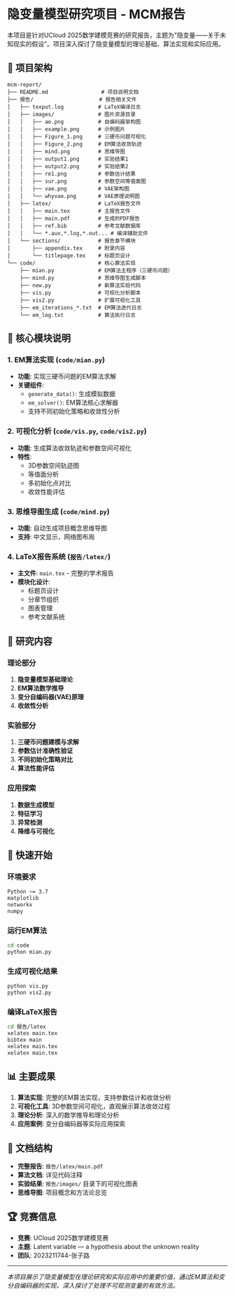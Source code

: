 # 隐变量模型研究项目 - MCM报告

本项目是针对UCloud 2025数学建模竞赛的研究报告，主题为"隐变量——关于未知现实的假设"。项目深入探讨了隐变量模型的理论基础、算法实现和实际应用。

## 📁 项目架构

```
mcm-report/
├── README.md                 # 项目说明文档
├── 报告/                     # 报告相关文件
│   ├── texput.log           # LaTeX编译日志
│   ├── images/              # 图片资源目录
│   │   ├── ae.png           # 自编码器架构图
│   │   ├── example.png      # 示例图片
│   │   ├── Figure_1.png     # 三硬币问题可视化
│   │   ├── Figure_2.png     # EM算法收敛轨迹
│   │   ├── mind.png         # 思维导图
│   │   ├── output1.png      # 实验结果1
│   │   ├── output2.png      # 实验结果2
│   │   ├── re1.png          # 参数估计结果
│   │   ├── sur.png          # 参数空间等值面图
│   │   ├── vae.png          # VAE架构图
│   │   └── whyvae.png       # VAE原理说明图
│   ├── latex/               # LaTeX报告文件
│   │   ├── main.tex         # 主报告文件
│   │   ├── main.pdf         # 生成的PDF报告
│   │   ├── ref.bib          # 参考文献数据库
│   │   └── *.aux,*.log,*.out... # 编译辅助文件
│   └── sections/            # 报告章节模块
│       ├── appendix.tex     # 附录内容
│       └── titlepage.tex    # 标题页设计
└── code/                    # 核心算法实现
    ├── mian.py              # EM算法主程序（三硬币问题）
    ├── mind.py              # 思维导图生成脚本
    ├── new.py               # 新算法实验代码
    ├── vis.py               # 可视化分析脚本
    ├── vis2.py              # 扩展可视化工具
    ├── em_iterations_*.txt  # EM算法迭代日志
    └── em_log.txt           # 算法执行日志
```

## 🔬 核心模块说明

### 1. EM算法实现 (`code/mian.py`)
- **功能**: 实现三硬币问题的EM算法求解
- **关键组件**:
  - `generate_data()`: 生成模拟数据
  - `em_solver()`: EM算法核心求解器
  - 支持不同初始化策略和收敛性分析

### 2. 可视化分析 (`code/vis.py`, `code/vis2.py`)
- **功能**: 生成算法收敛轨迹和参数空间可视化
- **特性**:
  - 3D参数空间轨迹图
  - 等值面分析
  - 多初始化点对比
  - 收敛性能评估

### 3. 思维导图生成 (`code/mind.py`)
- **功能**: 自动生成项目概念思维导图
- **支持**: 中文显示，网络图布局

### 4. LaTeX报告系统 (`报告/latex/`)
- **主文件**: `main.tex` - 完整的学术报告
- **模块化设计**: 
  - 标题页设计
  - 分章节组织
  - 图表管理
  - 参考文献系统

## 🎯 研究内容

### 理论部分
1. **隐变量模型基础理论**
2. **EM算法数学推导**
3. **变分自编码器(VAE)原理**
4. **收敛性分析**

### 实验部分
1. **三硬币问题建模与求解**
2. **参数估计准确性验证**
3. **不同初始化策略对比**
4. **算法性能评估**

### 应用探索
1. **数据生成模型**
2. **特征学习**
3. **异常检测**
4. **降维与可视化**

## 🚀 快速开始

### 环境要求
```bash
Python >= 3.7
matplotlib
networkx
numpy
```

### 运行EM算法
```bash
cd code
python mian.py
```

### 生成可视化结果
```bash
python vis.py
python vis2.py
```

### 编译LaTeX报告
```bash
cd 报告/latex
xelatex main.tex
bibtex main
xelatex main.tex
xelatex main.tex
```

## 📊 主要成果

1. **算法实现**: 完整的EM算法实现，支持参数估计和收敛分析
2. **可视化工具**: 3D参数空间可视化，直观展示算法收敛过程
3. **理论分析**: 深入的数学推导和理论分析
4. **应用案例**: 变分自编码器等实际应用探索

## 📖 文档结构

- **完整报告**: `报告/latex/main.pdf`
- **算法文档**: 详见代码注释
- **实验结果**: `报告/images/` 目录下的可视化图表
- **思维导图**: 项目概念和方法论总览

## 🏆 竞赛信息

- **竞赛**: UCloud 2025数学建模竞赛
- **主题**: Latent variable — a hypothesis about the unknown reality
- **团队**: 2023211744-张子路

---

*本项目展示了隐变量模型在理论研究和实际应用中的重要价值，通过EM算法和变分自编码器的实现，深入探讨了处理不可观测变量的有效方法。*